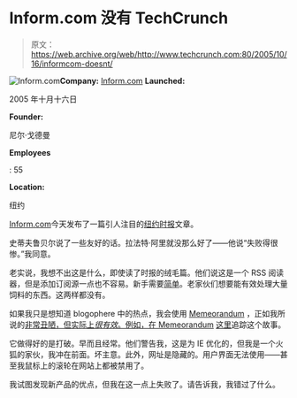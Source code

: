 # Inform.com 没有 TechCrunch

> 原文：<https://web.archive.org/web/http://www.techcrunch.com:80/2005/10/16/informcom-doesnt/>

![Inform.com](img/865b033b5058479b755bc05b457ac9f8.png)**Company:** [Inform.com](https://web.archive.org/web/20221129080051/http://www.inform.com/) **Launched:**

2005 年十月十六日

**Founder:**

尼尔·戈德曼

**Employees**

: 55

**Location:**

纽约

[Inform.com](https://web.archive.org/web/20221129080051/http://www.inform.com/)今天发布了一篇引人注目的[纽约时报](https://web.archive.org/web/20221129080051/http://www.nytimes.com/2005/10/17/technology/17ecom.html)文章。

史蒂夫鲁贝尔说了一些友好的话。拉法特·阿里就没那么好了——他说“失败得很惨。”我同意。

老实说，我想不出这是什么，即使读了时报的绒毛篇。他们说这是一个 RSS 阅读器，但是添加订阅源一点也不容易。新手需要[简单](https://web.archive.org/web/20221129080051/http://www.netvibes.com/)。老家伙们想要能有效处理大量饲料的东西。这两样都没有。

如果我只是想知道 blogophere 中的热点，我会使用 [Memeorandum](https://web.archive.org/web/20221129080051/http://tech.memeorandum.com/) ，正如我所说的[非常丑陋，但实际上*很有效*。例如，在 Memeorandum](https://web.archive.org/web/20221129080051/http://www.beta.techcrunch.com/2005/10/12/memeorandum-is-changing-the-web/) [这里](https://web.archive.org/web/20221129080051/http://tech.memeorandum.com/051017/p2#a051017p2)追踪这个故事。

它做得好的是打破。早而且经常。他们警告我，这是为 IE 优化的，但我是一个火狐的家伙，我冲在前面。坏主意。此外，网址是隐藏的。用户界面无法使用——甚至我鼠标上的滚轮在网站上都被禁用了。

我试图发现新产品的优点，但我在这一点上失败了。请告诉我，我错过了什么。